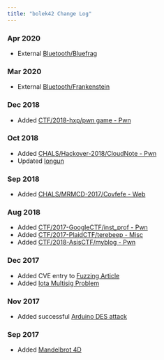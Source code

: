 ```yaml
---
title: "bolek42 Change Log"
---
```


### Apr 2020
- External [Bluetooth/Bluefrag](https://insinuator.net/2020/04/cve-2020-0022-an-android-8-0-9-0-bluetooth-zero-click-rce-bluefrag/)

### Mar 2020
- External [Bluetooth/Frankenstein](https://github.com/seemoo-lab/frankenstein)

### Dec 2018
- Added [CTF/2018-hxp/pwn game - Pwn](ctf/2018-hxp/pwn_game/README.html)

### Oct 2018
- Added [CHALS/Hackover-2018/CloudNote - Pwn](chals/Hackover-2018/CloudNote/README.html)
- Updated [Iongun](phy/iongun)

### Sep 2018
- Added [CHALS/MRMCD-2017/Covfefe - Web](chals/MRMCD-2017/Covfefe/README.html)

### Aug 2018
- Added [CTF/2017-GoogleCTF/inst_prof - Pwn](ctf/2017-GoogleCTF/inst_prof/README.html)
- Added [CTF/2017-PlaidCTF/terebeep - Misc](ctf/2017-PlaidCTF/terebeep/README.html)
- Added [CTF/2018-AsisCTF/myblog - Pwn](ctf/2018-AsisCTF/myblog/README.html)

### Dec 2017
- Added CVE entry to [Fuzzing Article](sec/fuzz.html)
- Added [Iota Multisig Problem](sec/iota.md)

### Nov 2017
- Added successful [Arduino DES attack](sca/arduino.html)

### Sep 2017
- Added [Mandelbrot 4D](misc/mandelbrot.html)

